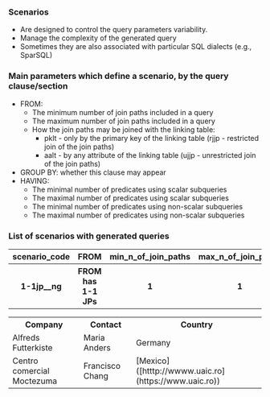### Scenarios
*  Are designed to control the query parameters variability.
*  Manage the complexity of the generated query
*  Sometimes they are also associated with particular SQL dialects (e.g., SparSQL)

### Main parameters which define a scenario, by the query clause/section
* FROM:
    - The minimum number of join paths included in a query 
    - The maximum number of join paths included in a query 
    - How the join paths may be joined with the linking table:
      * pklt - only by the primary key of the linking table (rjjp - restricted join of the join paths)
      * aalt - by any attribute of the linking table (ujjp - unrestricted join of the join paths)
* GROUP BY: whether this clause may appear 
* HAVING:
    - The minimal number of predicates using scalar subqueries
    - The maximal number of predicates using scalar subqueries
    - The minimal number of predicates using non-scalar subqueries
    - The maximal number of predicates using non-scalar subqueries


### List of scenarios with generated queries

<table style="width:100%">
  <tr>
    <th>scenario_code</th>
    <th>FROM</th>
    <th>min_n_of_join_paths</th>
    <th>max_n_of_join_paths</th>
    <th>how_join_paths_are_joined</th>
    <th>aggregation</th>
    <th>group_by_and_having</th>
    <th>                         link                          </th>
  </tr>
  <tr>
    <th>1-1jp__ng</th>
    <th>FROM has 1-1 JPs</th>
    <th>1</th>
    <th>1</th>
    <th> </th>
    <th>no groups</th>
    <th>no groups</th>
    <td>https://github.com/marinfotache/SQL-Queries-for-TPC-H/tree/main/FROM%20has%201-1%20JPs/no%20groups</td>
  </tr>
    
</table>



<table style="width:100%">
  <tr>
    <th>Company</th>
    <th>Contact</th>
    <th>Country</th>
  </tr>
  <tr>
    <td>Alfreds Futterkiste</td>
    <td>Maria Anders</td>
    <td>Germany</td>
  </tr>
  <tr>
    <td>Centro comercial Moctezuma</td>
    <td>Francisco Chang</td>
    <td>[Mexico]([htttp://wwww.uaic.ro](https://www.uaic.ro))</td>
  </tr>
</table>



 
